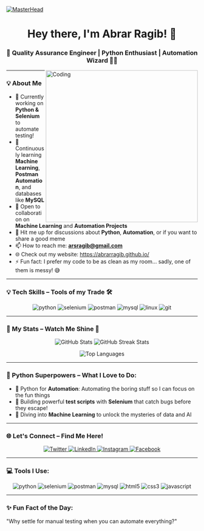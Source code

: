 <!-- Add an eye-catching header -->
[![MasterHead](https://media.giphy.com/media/v1.Y2lkPTc5MGI3NjExYWZiZjQ2MzFkNmE0ZDAwZWIxMDg0MjRmYzQ5NmJjZjYyNjU0MmU3MyZjdD1z/3o7btWnrlbk43vtddK/giphy.gif)](https://github.com/AbrarRagib)
<h1 align="center">Hey there, I'm Abrar Ragib! 👋</h1>
<h3 align="center">🚀 Quality Assurance Engineer | Python Enthusiast | Automation Wizard 🧙‍♂️</h3>

<!-- New stunning coding GIF -->
<img align="right" alt="Coding" width="400" src="https://media.giphy.com/media/qgQUggAC3Pfv687qPC/giphy.gif">

---

### 💡 About Me
- 🔭 Currently working on **Python & Selenium** to automate testing!  
- 🧠 Continuously learning **Machine Learning**, **Postman Automation**, and databases like **MySQL**  
- 🤝 Open to collaboration on **Machine Learning** and **Automation Projects**  
- 💬 Hit me up for discussions about **Python**, **Automation**, or if you want to share a good meme  
- 📫 How to reach me: **arsragib@gmail.com**
- 🌐 Check out my website: https://abrarragib.github.io/
- ⚡ Fun fact: I prefer my code to be as clean as my room… sadly, one of them is messy! 😅

---

### 💡 Tech Skills – Tools of my Trade 🛠️
<p align="center">
  <img src="https://img.shields.io/badge/Python-%233776AB.svg?style=for-the-badge&logo=python&logoColor=white" alt="python"/>
  <img src="https://img.shields.io/badge/Selenium-%2340a13e.svg?style=for-the-badge&logo=selenium&logoColor=white" alt="selenium"/>
  <img src="https://img.shields.io/badge/Postman-FF6C37.svg?style=for-the-badge&logo=postman&logoColor=white" alt="postman"/>
  <img src="https://img.shields.io/badge/MySQL-%2300f.svg?style=for-the-badge&logo=mysql&logoColor=white" alt="mysql"/>
  <img src="https://img.shields.io/badge/Linux-%23FCC624.svg?style=for-the-badge&logo=linux&logoColor=black" alt="linux"/>
  <img src="https://img.shields.io/badge/Git-%23F05033.svg?style=for-the-badge&logo=git&logoColor=white" alt="git"/>
</p>

---

### 🎯 My Stats – Watch Me Shine 🌟
<p align="center">
  <img src="https://github-readme-stats.vercel.app/api?username=AbrarRagib&show_icons=true&theme=radical" alt="GitHub Stats" />
  <img src="https://github-readme-streak-stats.herokuapp.com/?user=AbrarRagib&theme=radical" alt="GitHub Streak Stats" />
</p>

<p align="center">
  <img src="https://github-readme-stats.vercel.app/api/top-langs/?username=AbrarRagib&layout=compact&theme=radical" alt="Top Languages" />
</p>

---

### 🚀 Python Superpowers – What I Love to Do:
- 🐍 Python for **Automation**: Automating the boring stuff so I can focus on the fun things  
- 🧪 Building powerful **test scripts** with **Selenium** that catch bugs before they escape!  
- 🧠 Diving into **Machine Learning** to unlock the mysteries of data and AI  

---

### 🌐 Let's Connect – Find Me Here!
<p align="center">
  <a href="https://twitter.com/arsragib" target="_blank">
    <img src="https://img.shields.io/badge/Twitter-%231DA1F2.svg?style=for-the-badge&logo=twitter&logoColor=white" alt="Twitter" />
  </a>
  <a href="https://linkedin.com/in/abrar-ragib" target="_blank">
    <img src="https://img.shields.io/badge/LinkedIn-%230077B5.svg?style=for-the-badge&logo=linkedin&logoColor=white" alt="LinkedIn" />
  </a>
  <a href="https://instagram.com/arsragib" target="_blank">
    <img src="https://img.shields.io/badge/Instagram-%23E4405F.svg?style=for-the-badge&logo=instagram&logoColor=white" alt="Instagram" />
  </a>
  <a href="https://fb.com/arsragib" target="_blank">
    <img src="https://img.shields.io/badge/Facebook-%231877F2.svg?style=for-the-badge&logo=facebook&logoColor=white" alt="Facebook" />
  </a>
</p>

---

### 💻 Tools I Use:
<p align="center">
  <img src="https://img.shields.io/badge/Python-%233776AB.svg?style=for-the-badge&logo=python&logoColor=white" alt="python"/>
  <img src="https://img.shields.io/badge/Selenium-%2340a13e.svg?style=for-the-badge&logo=selenium&logoColor=white" alt="selenium"/>
  <img src="https://img.shields.io/badge/Postman-FF6C37.svg?style=for-the-badge&logo=postman&logoColor=white" alt="postman"/>
  <img src="https://img.shields.io/badge/MySQL-%2300f.svg?style=for-the-badge&logo=mysql&logoColor=white" alt="mysql"/>
  <img src="https://img.shields.io/badge/HTML5-%23E34F26.svg?style=for-the-badge&logo=html5&logoColor=white" alt="html5"/>
  <img src="https://img.shields.io/badge/CSS3-%231572B6.svg?style=for-the-badge&logo=css3&logoColor=white" alt="css3"/>
  <img src="https://img.shields.io/badge/JavaScript-%23F7DF1E.svg?style=for-the-badge&logo=javascript&logoColor=black" alt="javascript"/>
</p>

---

### ✨ Fun Fact of the Day:
"Why settle for manual testing when you can automate everything?"
